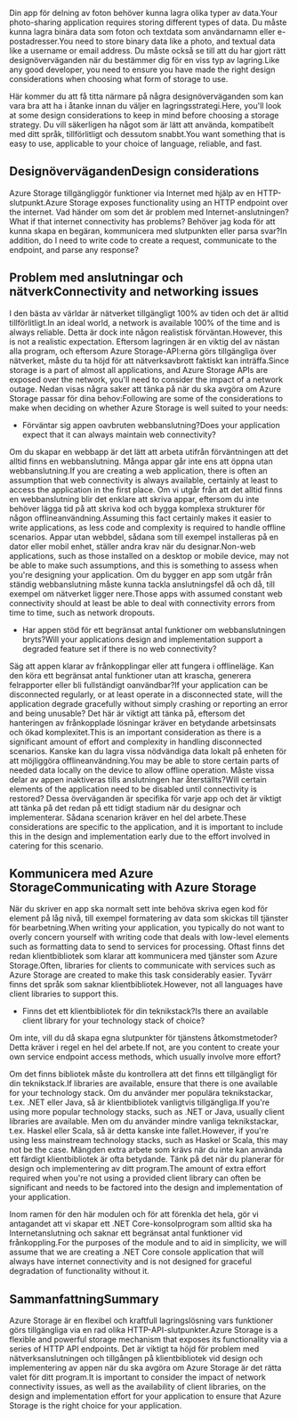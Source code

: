 <span data-ttu-id="6115d-101">Din app för delning av foton behöver kunna lagra olika typer av data.</span><span class="sxs-lookup"><span data-stu-id="6115d-101">Your photo-sharing application requires storing different types of data.</span></span> <span data-ttu-id="6115d-102">Du måste kunna lagra binära data som foton och textdata som användarnamn eller e-postadresser.</span><span class="sxs-lookup"><span data-stu-id="6115d-102">You need to store binary data like a photo, and textual data like a username or email address.</span></span> <span data-ttu-id="6115d-103">Du måste också se till att du har gjort rätt designöverväganden när du bestämmer dig för en viss typ av lagring.</span><span class="sxs-lookup"><span data-stu-id="6115d-103">Like any good developer, you need to ensure you have made the right design considerations when choosing what form of storage to use.</span></span>

<span data-ttu-id="6115d-104">Här kommer du att få titta närmare på några designöverväganden som kan vara bra att ha i åtanke innan du väljer en lagringsstrategi.</span><span class="sxs-lookup"><span data-stu-id="6115d-104">Here, you'll look at some design considerations to keep in mind before choosing a storage strategy.</span></span> <span data-ttu-id="6115d-105">Du vill säkerligen ha något som är lätt att använda, kompatibelt med ditt språk, tillförlitligt och dessutom snabbt.</span><span class="sxs-lookup"><span data-stu-id="6115d-105">You want something that is easy to use, applicable to your choice of language, reliable, and fast.</span></span>

## <a name="design-considerations"></a><span data-ttu-id="6115d-106">Designöverväganden</span><span class="sxs-lookup"><span data-stu-id="6115d-106">Design considerations</span></span>

<span data-ttu-id="6115d-107">Azure Storage tillgängliggör funktioner via Internet med hjälp av en HTTP-slutpunkt.</span><span class="sxs-lookup"><span data-stu-id="6115d-107">Azure Storage exposes functionality using an HTTP endpoint over the internet.</span></span> <span data-ttu-id="6115d-108">Vad händer om som det är problem med Internet-anslutningen?</span><span class="sxs-lookup"><span data-stu-id="6115d-108">What if that internet connectivity has problems?</span></span> <span data-ttu-id="6115d-109">Behöver jag koda för att kunna skapa en begäran, kommunicera med slutpunkten eller parsa svar?</span><span class="sxs-lookup"><span data-stu-id="6115d-109">In addition, do I need to write code to create a request, communicate to the endpoint, and parse any response?</span></span>

## <a name="connectivity-and-networking-issues"></a><span data-ttu-id="6115d-110">Problem med anslutningar och nätverk</span><span class="sxs-lookup"><span data-stu-id="6115d-110">Connectivity and networking issues</span></span>

<span data-ttu-id="6115d-111">I den bästa av världar är nätverket tillgängligt 100% av tiden och det är alltid tillförlitligt.</span><span class="sxs-lookup"><span data-stu-id="6115d-111">In an ideal world, a network is available 100% of the time and is always reliable.</span></span> <span data-ttu-id="6115d-112">Detta är dock inte någon realistisk förväntan.</span><span class="sxs-lookup"><span data-stu-id="6115d-112">However, this is not a realistic expectation.</span></span> <span data-ttu-id="6115d-113">Eftersom lagringen är en viktig del av nästan alla program, och eftersom Azure Storage-API:erna görs tillgängliga över nätverket, måste du ta höjd för att nätverksavbrott faktiskt kan inträffa.</span><span class="sxs-lookup"><span data-stu-id="6115d-113">Since storage is a part of almost all applications, and Azure Storage APIs are exposed over the network, you'll need to consider the impact of a network outage.</span></span> <span data-ttu-id="6115d-114">Nedan visas några saker att tänka på när du ska avgöra om Azure Storage passar för dina behov:</span><span class="sxs-lookup"><span data-stu-id="6115d-114">Following are some of the considerations to make when deciding on whether Azure Storage is well suited to your needs:</span></span>

* <span data-ttu-id="6115d-115">Förväntar sig appen oavbruten webbanslutning?</span><span class="sxs-lookup"><span data-stu-id="6115d-115">Does your application expect that it can always maintain web connectivity?</span></span>

<span data-ttu-id="6115d-116">Om du skapar en webbapp är det lätt att arbeta utifrån förväntningen att det alltid finns en webbanslutning. Många appar går inte ens att öppna utan webbanslutning.</span><span class="sxs-lookup"><span data-stu-id="6115d-116">If you are creating a web application, there is often an assumption that web connectivity is always available, certainly at least to access the application in the first place.</span></span> <span data-ttu-id="6115d-117">Om vi utgår från att det alltid finns en webbanslutning blir det enklare att skriva appar, eftersom du inte behöver lägga tid på att skriva kod och bygga komplexa strukturer för någon offlineanvändning.</span><span class="sxs-lookup"><span data-stu-id="6115d-117">Assuming this fact certainly makes it easier to write applications, as less code and complexity is required to handle offline scenarios.</span></span> <span data-ttu-id="6115d-118">Appar utan webbdel, sådana som till exempel installeras på en dator eller mobil enhet, ställer andra krav när du designar.</span><span class="sxs-lookup"><span data-stu-id="6115d-118">Non-web applications, such as those installed on a desktop or mobile device, may not be able to make such assumptions, and this is something to assess when you're designing your application.</span></span> <span data-ttu-id="6115d-119">Om du bygger en app som utgår från ständig webbanslutning måste kunna tackla anslutningsfel då och då, till exempel om nätverket ligger nere.</span><span class="sxs-lookup"><span data-stu-id="6115d-119">Those apps with assumed constant web connectivity should at least be able to deal with connectivity errors from time to time, such as network dropouts.</span></span>

* <span data-ttu-id="6115d-120">Har appen stöd för ett begränsat antal funktioner om webbanslutningen bryts?</span><span class="sxs-lookup"><span data-stu-id="6115d-120">Will your applications design and implementation support a degraded feature set if there is no web connectivity?</span></span>

<span data-ttu-id="6115d-121">Säg att appen klarar av frånkopplingar eller att fungera i offlineläge. Kan den köra ett begränsat antal funktioner utan att krascha, generera felrapporter eller bli fullständigt oanvändbar?</span><span class="sxs-lookup"><span data-stu-id="6115d-121">If your application can be disconnected regularly, or at least operate in a disconnected state, will the application degrade gracefully without simply crashing or reporting an error and being unusable?</span></span> <span data-ttu-id="6115d-122">Det här är viktigt att tänka på, eftersom det hanteringen av frånkopplade lösningar kräver en betydande arbetsinsats och ökad komplexitet.</span><span class="sxs-lookup"><span data-stu-id="6115d-122">This is an important consideration as there is a significant amount of effort and complexity in handling disconnected scenarios.</span></span> <span data-ttu-id="6115d-123">Kanske kan du lagra vissa nödvändiga data lokalt på enheten för att möjliggöra offlineanvändning.</span><span class="sxs-lookup"><span data-stu-id="6115d-123">You may be able to store certain parts of needed data locally on the device to allow offline operation.</span></span> <span data-ttu-id="6115d-124">Måste vissa delar av appen inaktiveras tills anslutningen har återställts?</span><span class="sxs-lookup"><span data-stu-id="6115d-124">Will certain elements of the application need to be disabled until connectivity is restored?</span></span> <span data-ttu-id="6115d-125">Dessa överväganden är specifika för varje app och det är viktigt att tänka på det redan på ett tidigt stadium när du designar och implementerar. Sådana scenarion kräver en hel del arbete.</span><span class="sxs-lookup"><span data-stu-id="6115d-125">These considerations are specific to the application, and it is important to include this in the design and implementation early due to the effort involved in catering for this scenario.</span></span>

## <a name="communicating-with-azure-storage"></a><span data-ttu-id="6115d-126">Kommunicera med Azure Storage</span><span class="sxs-lookup"><span data-stu-id="6115d-126">Communicating with Azure Storage</span></span>

<span data-ttu-id="6115d-127">När du skriver en app ska normalt sett inte behöva skriva egen kod för element på låg nivå, till exempel formatering av data som skickas till tjänster för bearbetning.</span><span class="sxs-lookup"><span data-stu-id="6115d-127">When writing your application, you typically do not want to overly concern yourself with writing code that deals with low-level elements such as formatting data to send to services for processing.</span></span> <span data-ttu-id="6115d-128">Oftast finns det redan klientbibliotek som klarar att kommunicera med tjänster som Azure Storage.</span><span class="sxs-lookup"><span data-stu-id="6115d-128">Often, libraries for clients to communicate with services such as Azure Storage are created to make this task considerably easier.</span></span> <span data-ttu-id="6115d-129">Tyvärr finns det språk som saknar klientbibliotek.</span><span class="sxs-lookup"><span data-stu-id="6115d-129">However, not all languages have client libraries to support this.</span></span>

* <span data-ttu-id="6115d-130">Finns det ett klientbibliotek för din teknikstack?</span><span class="sxs-lookup"><span data-stu-id="6115d-130">Is there an available client library for your technology stack of choice?</span></span>

<span data-ttu-id="6115d-131">Om inte, vill du då skapa egna slutpunkter för tjänstens åtkomstmetoder? Detta kräver i regel en hel del arbete.</span><span class="sxs-lookup"><span data-stu-id="6115d-131">If not, are you content to create your own service endpoint access methods, which usually involve more effort?</span></span>

<span data-ttu-id="6115d-132">Om det finns bibliotek måste du kontrollera att det finns ett tillgängligt för din teknikstack.</span><span class="sxs-lookup"><span data-stu-id="6115d-132">If libraries are available, ensure that there is one available for your technology stack.</span></span> <span data-ttu-id="6115d-133">Om du använder mer populära teknikstackar, t.ex. .NET eller Java, så är klientbibliotek vanligtvis tillgängliga.</span><span class="sxs-lookup"><span data-stu-id="6115d-133">If you're using more popular technology stacks, such as .NET or Java, usually client libraries are available.</span></span> <span data-ttu-id="6115d-134">Men om du använder mindre vanliga teknikstackar, t.ex. Haskel eller Scala, så är detta kanske inte fallet.</span><span class="sxs-lookup"><span data-stu-id="6115d-134">However, if you're using less mainstream technology stacks, such as Haskel or Scala, this may not be the case.</span></span> <span data-ttu-id="6115d-135">Mängden extra arbete som krävs när du inte kan använda ett färdigt klientbibliotek är ofta betydande. Tänk på det när du planerar för design och implementering av ditt program.</span><span class="sxs-lookup"><span data-stu-id="6115d-135">The amount of extra effort required when you're not using a provided client library can often be significant and needs to be factored into the design and implementation of your application.</span></span>

<span data-ttu-id="6115d-136">Inom ramen för den här modulen och för att förenkla det hela, gör vi antagandet att vi skapar ett .NET Core-konsolprogram som alltid ska ha Internetanslutning och saknar ett begränsat antal funktioner vid frånkoppling.</span><span class="sxs-lookup"><span data-stu-id="6115d-136">For the purposes of the module and to aid in simplicity, we will assume that we are creating a .NET Core console application that will always have internet connectivity and is not designed for graceful degradation of functionality without it.</span></span>

## <a name="summary"></a><span data-ttu-id="6115d-137">Sammanfattning</span><span class="sxs-lookup"><span data-stu-id="6115d-137">Summary</span></span>

<span data-ttu-id="6115d-138">Azure Storage är en flexibel och kraftfull lagringslösning vars funktioner görs tillgängliga via en rad olika HTTP-API-slutpunkter.</span><span class="sxs-lookup"><span data-stu-id="6115d-138">Azure Storage is a flexible and powerful storage mechanism that exposes its functionality via a series of HTTP API endpoints.</span></span> <span data-ttu-id="6115d-139">Det är viktigt ta höjd för problem med nätverksanslutningen och tillgången på klientbibliotek vid design och implementering av appen när du ska avgöra om Azure Storage är det rätta valet för ditt program.</span><span class="sxs-lookup"><span data-stu-id="6115d-139">It is important to consider the impact of network connectivity issues, as well as the availability of client libraries, on the design and implementation effort for your application to ensure that Azure Storage is the right choice for your application.</span></span>

